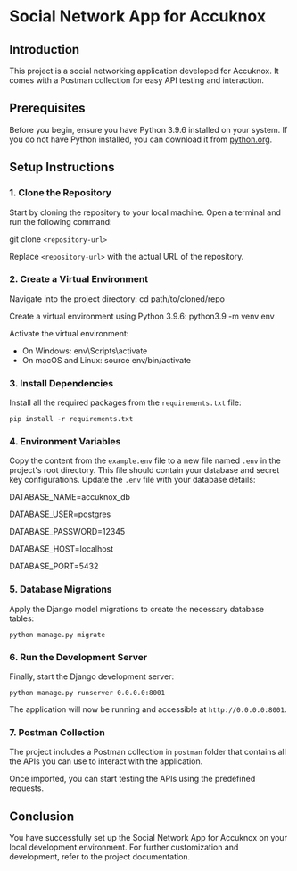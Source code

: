 # Social Network App for Accuknox

## Introduction

This project is a social networking application developed for Accuknox. It comes with a Postman collection for easy API testing and interaction.

## Prerequisites

Before you begin, ensure you have Python 3.9.6 installed on your system. If you do not have Python installed, you can download it from [python.org](https://www.python.org/downloads/).

## Setup Instructions

### 1. Clone the Repository

Start by cloning the repository to your local machine. Open a terminal and run the following command:

git clone `<repository-url>`

Replace `<repository-url>` with the actual URL of the repository.

### 2. Create a Virtual Environment

Navigate into the project directory:
cd path/to/cloned/repo

Create a virtual environment using Python 3.9.6:
python3.9 -m venv env


Activate the virtual environment:

- On Windows:
env\Scripts\activate
- On macOS and Linux:
source env/bin/activate


### 3. Install Dependencies

Install all the required packages from the `requirements.txt` file:

`pip install -r requirements.txt`


### 4. Environment Variables

Copy the content from the `example.env` file to a new file named `.env` in the project's root directory. This file should contain your database and secret key configurations. Update the `.env` file with your database details:

DATABASE_NAME=accuknox_db

DATABASE_USER=postgres

DATABASE_PASSWORD=12345

DATABASE_HOST=localhost

DATABASE_PORT=5432


### 5. Database Migrations

Apply the Django model migrations to create the necessary database tables:

`python manage.py migrate`


### 6. Run the Development Server

Finally, start the Django development server:

`python manage.py runserver 0.0.0.0:8001`


The application will now be running and accessible at `http://0.0.0.0:8001`.

### 7. Postman Collection

The project includes a Postman collection in `postman` folder that contains all the APIs you can use to interact with the application.


Once imported, you can start testing the APIs using the predefined requests.

## Conclusion

You have successfully set up the Social Network App for Accuknox on your local development environment. For further customization and development, refer to the project documentation.
